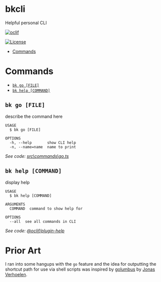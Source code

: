 # bkcli

Helpful personal CLI

[![oclif](https://img.shields.io/badge/cli-oclif-brightgreen.svg)](https://oclif.io)

<!-- [![Version](https://img.shields.io/npm/v/bkcli.svg)](https://npmjs.org/package/bkcli) -->
<!-- [![Downloads/week](https://img.shields.io/npm/dw/bkcli.svg)](https://npmjs.org/package/bkcli) -->

[![License](https://img.shields.io/npm/l/bkcli.svg)](https://github.com/brentkeller/bkcli/blob/master/package.json)

<!-- toc -->
<!--
- [Usage](#usage) -->

- [Commands](#commands)
<!-- tocstop -->

<!-- usage

# Usage


```sh-session
$ npm install -g bkcli
$ bk COMMAND
running command...
$ bk (-v|--version|version)
bkcli/0.0.0 win32-x64 node-v12.14.0
$ bk --help [COMMAND]
USAGE
  $ bk COMMAND
...
```
-->
<!-- usagestop -->

# Commands

<!-- commands -->

- [`bk go [FILE]`](#bk-go-file)
- [`bk help [COMMAND]`](#bk-help-command)

## `bk go [FILE]`

describe the command here

```
USAGE
  $ bk go [FILE]

OPTIONS
  -h, --help       show CLI help
  -n, --name=name  name to print
```

_See code: [src\commands\go.ts](https://github.com/brentkeller/bkcli/blob/v0.0.0/src\commands\go.ts)_

## `bk help [COMMAND]`

display help

```
USAGE
  $ bk help [COMMAND]

ARGUMENTS
  COMMAND  command to show help for

OPTIONS
  --all  see all commands in CLI
```

_See code: [@oclif/plugin-help](https://github.com/oclif/plugin-help/blob/v3.0.0/src\commands\help.ts)_

<!-- commandsstop -->

# Prior Art

I ran into some hangups with the `go` feature and the idea for outputting the shortcut path for use via shell scripts was inspired by [golumbus](https://github.com/jverhoelen/golumbus) by [Jonas Verhoelen](https://github.com/jverhoelen).
